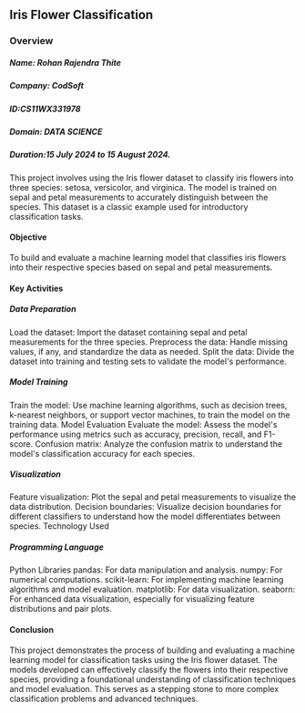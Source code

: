 ## Iris Flower Classification
### Overview
##### Name: Rohan Rajendra Thite
##### Company: CodSoft
##### ID:CS11WX331978
##### Domain: DATA SCIENCE
##### Duration:15 July 2024 to 15 August 2024.

This project involves using the Iris flower dataset to classify iris flowers into three species: setosa, versicolor, and virginica. The model is trained on sepal and petal measurements to accurately distinguish between the species. This dataset is a classic example used for introductory classification tasks.

#### Objective
To build and evaluate a machine learning model that classifies iris flowers into their respective species based on sepal and petal measurements.

#### Key Activities
##### Data Preparation
Load the dataset: Import the dataset containing sepal and petal measurements for the three species.
Preprocess the data: Handle missing values, if any, and standardize the data as needed.
Split the data: Divide the dataset into training and testing sets to validate the model's performance.
##### Model Training
Train the model: Use machine learning algorithms, such as decision trees, k-nearest neighbors, or support vector machines, to train the model on the training data.
Model Evaluation
Evaluate the model: Assess the model's performance using metrics such as accuracy, precision, recall, and F1-score.
Confusion matrix: Analyze the confusion matrix to understand the model's classification accuracy for each species.
##### Visualization
Feature visualization: Plot the sepal and petal measurements to visualize the data distribution.
Decision boundaries: Visualize decision boundaries for different classifiers to understand how the model differentiates between species.
Technology Used
##### Programming Language
Python
Libraries
pandas: For data manipulation and analysis.
numpy: For numerical computations.
scikit-learn: For implementing machine learning algorithms and model evaluation.
matplotlib: For data visualization.
seaborn: For enhanced data visualization, especially for visualizing feature distributions and pair plots.
#### Conclusion
This project demonstrates the process of building and evaluating a machine learning model for classification tasks using the Iris flower dataset. The models developed can effectively classify the flowers into their respective species, providing a foundational understanding of classification techniques and model evaluation. This serves as a stepping stone to more complex classification problems and advanced techniques.

